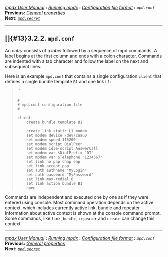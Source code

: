 [*mpdx User Manual*](README.md) **:** [*Running mpdx*](mpd9.md) **:**
[*Configuration file format*](mpd11.md) **:** *`mpd.conf`*\
**Previous:** [*General properties*](mpd12.md)\
**Next:** [*`mpd.secret`*](mpd14.md)

------------------------------------------------------------------------

## []{#13}3.2.2. `mpd.conf`

An *entry* consists of a *label* followed by a sequence of mpd commands.
A label begins at the first column and ends with a colon character.
Commands are indented with a tab character and follow the label on the
next and subsequent lines.

Here is an example `mpd.conf` that contains a single configuration
`client` that defines a single bundle template `B1` and one link `L1`:

> ``
>
>     #
>     # mpd.conf configuration file
>     #
>
>     client:
>         create bundle template B1
>
>         create link static L1 modem
>         set modem device /dev/cuau0
>         set modem speed 115200
>         set modem script DialPeer
>         set modem idle-script AnswerCall
>         set modem var $DialPrefix "DT"
>         set modem var $Telephone "1234567"
>         set link no pap chap eap
>         set link accept pap
>         set auth authname "MyLogin"
>         set auth password "MyPassword"
>         set link max-redial 0
>         set link action bundle B1
>         open

Commands are independent and executed one by one as if they were entered
using console. Most command operation depends on the active context,
which includes currently active link, bundle and repeater. Information
about active context is shown at the console command prompt. Some
commands, like `link`, `bundle`, `repeater` and `create` can change this
context.

------------------------------------------------------------------------

[*mpdx User Manual*](README.md) **:** [*Running mpdx*](mpd9.md) **:**
[*Configuration file format*](mpd11.md) **:** *`mpd.conf`*\
**Previous:** [*General properties*](mpd12.md)\
**Next:** [*`mpd.secret`*](mpd14.md)
